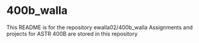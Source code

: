 # 400b_walla

This README is for the repository ewalla02/400b_walla
Assignments and projects for ASTR 400B are stored in this repository
